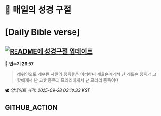 # 🙏 매일의 성경 구절
# [Daily Bible verse]
## [![README에 성경구절 업데이트](https://github.com/DONGSUKA/first_test/actions/workflows/update-readme-bible.yml/badge.svg)](https://github.com/DONGSUKA/first_test/actions/workflows/update-readme-bible.yml)
<!-- START_BIBLE_VERSE -->
📖 **민수기 26:57**
> 레위인으로 계수된 자들의 종족들은 이러하니 게르손에게서 난 게르손 종족과 고핫에게서 난 고핫 종족과 므라리에게서 난 므라리 종족이며

🕊️ _업데이트 시각: 2025-09-28 03:10:33 KST_
  <!-- END_BIBLE_VERSE -->
## GITHUB_ACTION
